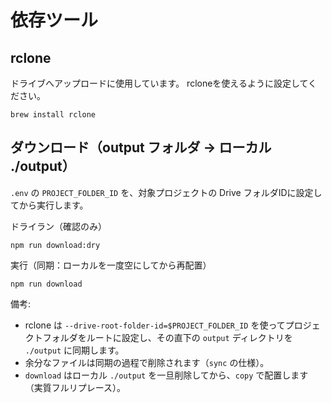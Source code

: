 # 依存ツール
## rclone
ドライブへアップロードに使用しています。
rcloneを使えるように設定してください。
```
brew install rclone
```

## ダウンロード（output フォルダ → ローカル ./output）
`.env` の `PROJECT_FOLDER_ID` を、対象プロジェクトの Drive フォルダIDに設定してから実行します。

ドライラン（確認のみ）
```
npm run download:dry
```

実行（同期：ローカルを一度空にしてから再配置）
```
npm run download
```

備考:
- rclone は `--drive-root-folder-id=$PROJECT_FOLDER_ID` を使ってプロジェクトフォルダをルートに設定し、その直下の `output` ディレクトリを `./output` に同期します。
- 余分なファイルは同期の過程で削除されます（`sync` の仕様）。
- `download` はローカル `./output` を一旦削除してから、`copy` で配置します（実質フルリプレース）。